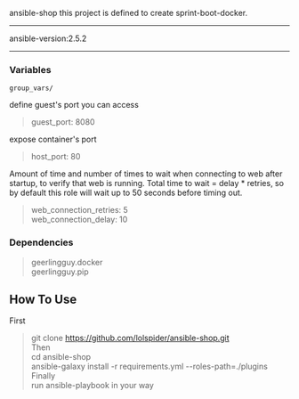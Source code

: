 ansible-shop
this project is defined to create sprint-boot-docker.
******
ansible-version:2.5.2

******
### Variables  
    group_vars/  

define guest's port you can access  
   >guest_port: 8080  

expose container's port  
   >host_port: 80  

Amount of time and number of times to wait when connecting to web after startup, to verify that web is running. Total time to wait = delay * retries, so by default this role will wait up to 50 seconds before timing out.    
   >web_connection_retries: 5  
   >web_connection_delay: 10  

### Dependencies  
   >geerlingguy.docker  
   >geerlingguy.pip      

## How To Use  
First  
   >git clone https://github.com/lolspider/ansible-shop.git  
Then  
   >cd ansible-shop  
   >ansible-galaxy install -r requirements.yml --roles-path=./plugins  
Finally  
   >run ansible-playbook in your way  
